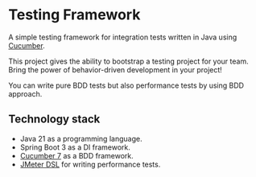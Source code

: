 # Testing Framework
A simple testing framework for integration tests written in Java using [Cucumber](https://cucumber.io/).

This project gives the ability to bootstrap a testing project for your team.
Bring the power of behavior-driven development in your project!

You can write pure BDD tests but also performance tests by using BDD approach.

## Technology stack

* Java 21 as a programming language.
* Spring Boot 3 as a DI framework.
* [Cucumber 7](https://cucumber.io/) as a BDD framework.
* [JMeter DSL](https://abstracta.github.io/jmeter-java-dsl/) for writing performance tests.

